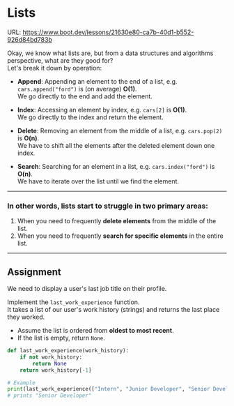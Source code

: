 # Lists
URL: https://www.boot.dev/lessons/21630e80-ca7b-40d1-b552-926d84bd783b

Okay, we know what lists are, but from a data structures and algorithms perspective, what are they good for?  
Let's break it down by operation:

- **Append**: Appending an element to the end of a list, e.g. `cars.append("ford")` is (on average) **O(1)**.  
  We go directly to the end and add the element.

- **Index**: Accessing an element by index, e.g. `cars[2]` is **O(1)**.  
  We go directly to the index and return the element.

- **Delete**: Removing an element from the middle of a list, e.g. `cars.pop(2)` is **O(n)**.  
  We have to shift all the elements after the deleted element down one index.

- **Search**: Searching for an element in a list, e.g. `cars.index("ford")` is **O(n)**.  
  We have to iterate over the list until we find the element.

---

### In other words, lists start to struggle in two primary areas:

1. When you need to frequently **delete elements** from the middle of the list.  
2. When you need to frequently **search for specific elements** in the entire list.

---

## Assignment

We need to display a user's last job title on their profile.

Implement the `last_work_experience` function.  
It takes a list of our user's work history (strings) and returns the last place they worked.

- Assume the list is ordered from **oldest to most recent**.  
- If the list is empty, return `None`.

```python
def last_work_experience(work_history):
    if not work_history:
        return None
    return work_history[-1]

# Example
print(last_work_experience(["Intern", "Junior Developer", "Senior Developer"]))
# prints "Senior Developer"
```